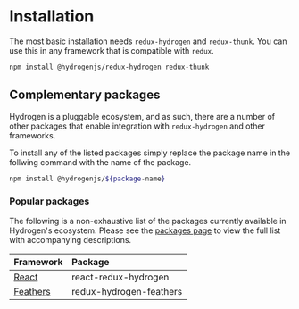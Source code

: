 # Installation

The most basic installation  needs `redux-hydrogen` and `redux-thunk`. You can use this in any framework that is compatible with `redux`. 

```bash
npm install @hydrogenjs/redux-hydrogen redux-thunk
```

## Complementary packages

Hydrogen is a pluggable ecosystem, and as such, there are a number of other packages that enable integration with `redux-hydrogen` and other frameworks.

To install any of the listed packages simply replace the package name in the follwing command with the name of the package.

```bash
npm install @hydrogenjs/${package-name}
```

### Popular packages

The following is a non-exhaustive list of the packages currently available in Hydrogen's ecosystem. Please see the [packages page](/getting-started/packages.md) to view the full list with accompanying descriptions.

| Framework                           | Package                 |
| ----------------------------------- | :---------------------- |
| [React](https://reactjs.org/)       | react-redux-hydrogen    |
| [Feathers](https://feathersjs.com/) | redux-hydrogen-feathers |

